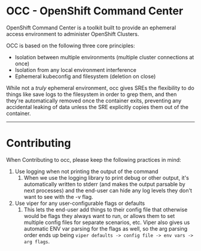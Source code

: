 # OCC - OpenShift Command Center

OpenShift Command Center is a toolkit built to provide an ephemeral access environment to administer OpenShift Clusters.

OCC is based on the following three core principles:

* Isolation between multiple environments (multiple cluster connections at once)
* Isolation from any local environment interference
* Ephemeral kubeconfig and filesystem (deletion on close)

While not a _truly_ ephemeral environment, occ gives SREs the flexibility to do things like save logs to the filesystem in order to grep them, and then they're automatically removed once the container exits, preventing any accidental leaking of data unless the SRE explicitly copies them out of the container. 

---

# Contributing

When Contributing to occ, please keep the following practices in mind:

1. Use logging when not printing the output of the command
    1. When we use the logging library to print debug or other output, it's automatically written to stderr (and makes the output parsable by next processes) and the end-user can hide any log levels they don't want to see with the -v flag.
1. Use viper for any user-configurable flags or defaults
    1. This lets the end-user add things to their config file that otherwise would be flags they always want to run, or allows them to set multiple config files for separate scenarios, etc.  Viper also gives us automatic ENV var parsing for the flags as well, so the arg parsing order ends up being `viper defaults -> config file -> env vars -> arg flags`.
